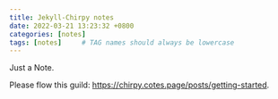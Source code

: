 ```yaml
---
title: Jekyll-Chirpy notes
date: 2022-03-21 13:23:32 +0800
categories: [notes]
tags: [notes]     # TAG names should always be lowercase
---
```


Just a Note.

Please flow this guild: <https://chirpy.cotes.page/posts/getting-started>.
